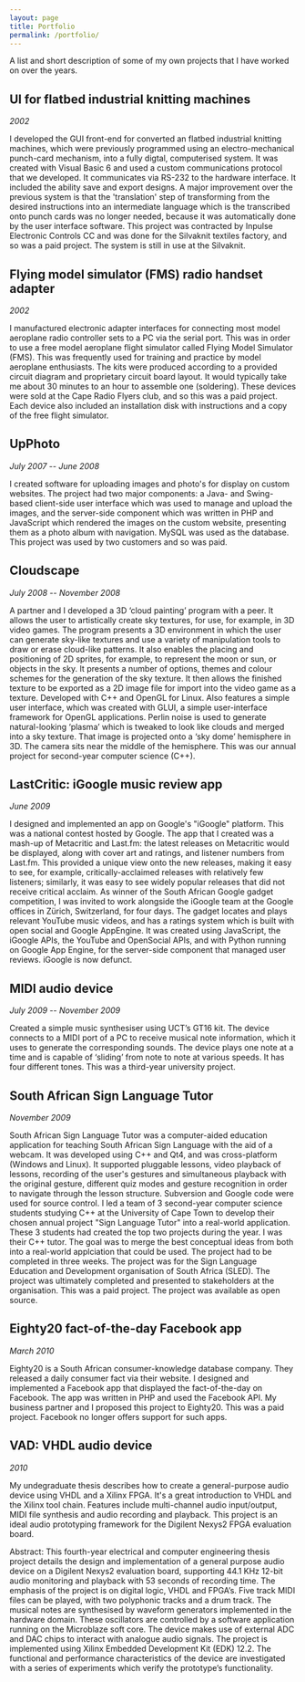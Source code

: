 ```yaml
---
layout: page
title: Portfolio
permalink: /portfolio/
---
```


A list and short description of some of my own projects that I have worked on over the years.

## UI for flatbed industrial knitting machines

*2002*

I developed the GUI front-end for converted an flatbed industrial knitting machines, which were previously programmed using an electro-mechanical punch-card mechanism, into a fully digtal, computerised system.
It was created with Visual Basic 6 and used a custom communications protocol that we developed.
It communicates via RS-232 to the hardware interface.
It included the ability save and export designs.
A major improvement over the previous system is that the 'translation' step of transforming from the desired instructions into an intermediate language which is the transcribed onto punch cards was no longer needed, because it was automatically done by the user interface software.
This project was contracted by Inpulse Electronic Controls CC and was done for the Silvaknit textiles factory, and so was a paid project.
The system is still in use at the Silvaknit.

## Flying model simulator (FMS) radio handset adapter

*2002*

I manufactured electronic adapter interfaces for connecting most model aeroplane radio controller sets to a PC via the serial port.
This was in order to use a free model aeroplane flight simulator called Flying Model Simulator (FMS).
This was frequently used for training and practice by model aeroplane enthusiasts.
The kits were produced according to a provided circuit diagram and proprietary circuit board layout.
It would typically take me about 30 minutes to an hour to assemble one (soldering).
These devices were sold at the Cape Radio Flyers club, and so this was a paid project.
Each device also included an installation disk with instructions and a copy of the free flight simulator.

## UpPhoto

*July 2007 -- June 2008*

I created software for uploading images and photo's for display on custom websites.
The project had two major components:
a Java- and Swing-based client-side user interface which was used to manage and upload the images,
and the server-side component which was written in PHP and JavaScript which rendered the images on the custom website,
presenting them as a photo album with navigation.
MySQL was used as the database.
This project was used by two customers and so was paid.


## Cloudscape

*July 2008 -- November 2008*

A partner and I developed a 3D ‘cloud painting’ program with a peer.
It allows the user to artistically create sky textures, for use, for example, in 3D video games.
The program presents a 3D environment in which the user can generate sky-like textures and use a variety of manipulation tools to draw or erase cloud-like patterns.
It also enables the placing and positioning of 2D sprites, for example, to represent the moon or sun, or objects in the sky.
It presents a number of options, themes and colour schemes for the generation of the sky texture.
It then allows the finished texture to be exported as a 2D image file for import into the video game as a texture.
Developed with C++ and OpenGL for Linux.
Also features a simple user interface, which was created with GLUI, a simple user-interface framework for OpenGL applications.
Perlin noise is used to generate natural-looking ‘plasma’ which is tweaked to look like clouds and merged into a sky texture.
That image is projected onto a ‘sky dome’ hemisphere in 3D.
The camera sits near the middle of the hemisphere.
This was our annual project for second-year computer science (C++).

## LastCritic: iGoogle music review app

*June 2009*

I designed and implemented an app on Google's "iGoogle" platform.
This was a national contest hosted by Google.
The app that I created was a mash-up of Metacritic and Last.fm:
the latest releases on Metacritic would be displayed, along with cover art and ratings, and listener numbers from Last.fm.
This provided a unique view onto the new releases, making it easy to see, for example, critically-acclaimed releases with relatively few listeners;
similarly, it was easy to see widely popular releases that did not receive critical acclaim.
As winner of the South African Google gadget competition, I was invited to work alongside the iGoogle team at the Google offices in Zürich, Switzerland, for four days.
The gadget locates and plays relevant YouTube music videos, and has a ratings system which is built with open social and Google AppEngine.
It was created using JavaScript, the iGoogle APIs, the YouTube and OpenSocial APIs, and with Python running on Google App Engine, for the server-side component that managed user reviews.
iGoogle is now defunct.

## MIDI audio device

*July 2009 -- November 2009*

Created a simple music synthesiser using UCT’s GT16 kit.
The device connects to a MIDI port of a PC to receive musical note information, which it uses to generate the corresponding sounds.
The device plays one note at a time and is capable of ‘sliding’ from note to note at various speeds.
It has four different tones.
This was a third-year university project.

## South African Sign Language Tutor

*November 2009*

South African Sign Language Tutor was a computer-aided education application for teaching South African Sign Language with the aid of a webcam. It was developed using C++ and Qt4, and was cross-platform (Windows and Linux).
It supported pluggable lessons, video playback of lessons, recording of the user's gestures and simultaneous playback with the original gesture, different quiz modes and gesture recognition in order to navigate through the lesson structure.
Subversion and Google code were used for source control.
I led a team of 3 second-year computer science students studying C++ at the University of Cape Town to develop their chosen annual project "Sign Language Tutor" into a real-world application.
These 3 students had created the top two projects during the year.
I was their C++ tutor.
The goal was to merge the best conceptual ideas from both into a real-world applciation that could be used.
The project had to be completed in three weeks.
The project was for the Sign Language Education and Development organisation of South Africa (SLED).
The project was ultimately completed and presented to stakeholders at the organisation.
This was a paid project.
The project was available as open source.

## Eighty20 fact-of-the-day Facebook app

*March 2010*

Eighty20 is a South African consumer-knowledge database company.
They released a daily consumer fact via their website.
I designed and implemented a Facebook app that displayed the fact-of-the-day on Facebook.
The app was written in PHP and used the Facebook API.
My business partner and I proposed this project to Eighty20. This was a paid project.
Facebook no longer offers support for such apps.

## VAD: VHDL audio device

*2010*

My undegraduate thesis describes how to create a general-purpose audio device using VHDL and a Xilinx FPGA.
It's a great introduction to VHDL and the Xilinx tool chain.
Features include multi-channel audio input/output, MIDI file synthesis and audio recording and playback.
This project is an ideal audio prototyping framework for the Digilent Nexys2 FPGA evaluation board.

Abstract: This fourth-year electrical and computer engineering thesis project details the design and implementation of a general purpose audio device on a Digilent Nexys2 evaluation board, supporting 44.1 KHz 12-bit audio monitoring and playback with 53 seconds of recording time.
The emphasis of the project is on digital logic, VHDL and FPGA’s.
Five track MIDI files can be played, with two polyphonic tracks and a drum track.
The musical notes are synthesised by waveform generators implemented in the hardware domain.
These oscillators are controlled by a software application running on the Microblaze soft core.
The device makes use of external ADC and DAC chips to interact with analogue audio signals.
The project is implemented using Xilinx Embedded Development Kit (EDK) 12.2.
The functional and performance characteristics of the device are investigated with a series of experiments which verify the prototype’s functionality.

